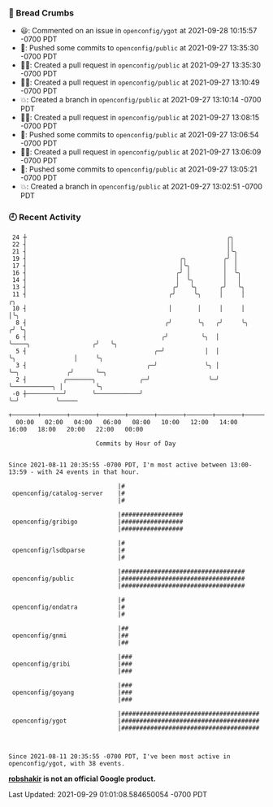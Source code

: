 ### 🍞 Bread Crumbs

 * 😃: Commented on an issue in `openconfig/ygot` at 2021-09-28 10:15:57 -0700 PDT
 * 🚢: Pushed some commits to `openconfig/public` at 2021-09-27 13:35:30 -0700 PDT
 * ✍🏼: Created a pull request in `openconfig/public` at 2021-09-27 13:35:30 -0700 PDT
 * ✍🏼: Created a pull request in `openconfig/public` at 2021-09-27 13:10:49 -0700 PDT
 * 💥: Created a branch in `openconfig/public` at 2021-09-27 13:10:14 -0700 PDT
 * ✍🏼: Created a pull request in `openconfig/public` at 2021-09-27 13:08:15 -0700 PDT
 * 🚢: Pushed some commits to `openconfig/public` at 2021-09-27 13:06:54 -0700 PDT
 * ✍🏼: Created a pull request in `openconfig/public` at 2021-09-27 13:06:09 -0700 PDT
 * 🚢: Pushed some commits to `openconfig/public` at 2021-09-27 13:05:21 -0700 PDT
 * 💥: Created a branch in `openconfig/public` at 2021-09-27 13:02:51 -0700 PDT

### 🕘 Recent Activity
```
 24 ┼                                                       ╭╮
 22 ┤                                                       ││
 21 ┤                                                       │╰╮
 19 ┤                                          ╭╮          ╭╯ │
 17 ┤                                          │╰╮         │  │
 16 ┤                                         ╭╯ │         │  ╰╮
 14 ┤                                         │  ╰╮        │   │
 13 ┤                                        ╭╯   ╰╮      ╭╯   ╰╮
 11 ┤                                       ╭╯     ╰╮     │     │                         ╭╮
 10 ┤                                       │       │     │     │                         │╰╮
  8 ┤                                      ╭╯       ╰╮   ╭╯     ╰╮                       ╭╯ ╰╮
  6 ┤                                     ╭╯         ╰╮  │       ╰────╮                 ╭╯   ╰╮
  5 ┤                                   ╭─╯           │  │            ╰╮                │     ╰╮
  3 ┤                                 ╭─╯             ╰╮ │             ╰─╮             ╭╯      ╰─╮
  2 ┤          ╭───────╮            ╭─╯                ╰─╯               ╰───────────╮ │         ╰╮
 -0 ┼──────────╯       ╰────────────╯                                                ╰─╯          ╰─────
    +───────+───────+───────+───────+───────+───────+───────+───────+───────+───────+───────+───────+────
  00:00   02:00   04:00   06:00   08:00   10:00   12:00   14:00   16:00   18:00   20:00   22:00   00:00   

						Commits by Hour of Day


Since 2021-08-11 20:35:55 -0700 PDT, I'm most active between 13:00-13:59 - with 24 events in that hour.

```



```
                              |#
 openconfig/catalog-server    |#
                              |#

                              |#################
 openconfig/gribigo           |#################
                              |#################

                              |#
 openconfig/lsdbparse         |#
                              |#

                              |##################################
 openconfig/public            |##################################
                              |##################################

                              |#
 openconfig/ondatra           |#
                              |#

                              |##
 openconfig/gnmi              |##
                              |##

                              |###
 openconfig/gribi             |###
                              |###

                              |###
 openconfig/goyang            |###
                              |###

                              |######################################
 openconfig/ygot              |######################################
                              |######################################



Since 2021-08-11 20:35:55 -0700 PDT, I've been most active in openconfig/ygot, with 38 events.

```
**[robshakir](mailto:robjs@google.com) is not an official Google product.**  


Last Updated: 2021-09-29 01:01:08.584650054 -0700 PDT
